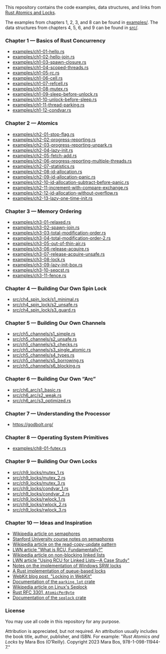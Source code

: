 This repository contains the code examples, data structures, and links from
[Rust Atomics and Locks](https://marabos.nl/atomics/).

The examples from chapters 1, 2, 3, and 8 can be found in [examples/](examples/).
The data structures from chapters 4, 5, 6, and 9 can be found in [src/](src/).

### Chapter 1 — Basics of Rust Concurrency

- [examples/ch1-01-hello.rs](examples/ch1-01-hello.rs)
- [examples/ch1-02-hello-join.rs](examples/ch1-02-hello-join.rs)
- [examples/ch1-03-spawn-closure.rs](examples/ch1-03-spawn-closure.rs)
- [examples/ch1-04-scoped-threads.rs](examples/ch1-04-scoped-threads.rs)
- [examples/ch1-05-rc.rs](examples/ch1-05-rc.rs)
- [examples/ch1-06-cell.rs](examples/ch1-06-cell.rs)
- [examples/ch1-07-refcell.rs](examples/ch1-07-refcell.rs)
- [examples/ch1-08-mutex.rs](examples/ch1-08-mutex.rs)
- [examples/ch1-09-sleep-before-unlock.rs](examples/ch1-09-sleep-before-unlock.rs)
- [examples/ch1-10-unlock-before-sleep.rs](examples/ch1-10-unlock-before-sleep.rs)
- [examples/ch1-11-thread-parking.rs](examples/ch1-11-thread-parking.rs)
- [examples/ch1-12-condvar.rs](examples/ch1-12-condvar.rs)

### Chapter 2 — Atomics

- [examples/ch2-01-stop-flag.rs](examples/ch2-01-stop-flag.rs)
- [examples/ch2-02-progress-reporting.rs](examples/ch2-02-progress-reporting.rs)
- [examples/ch2-03-progress-reporting-unpark.rs](examples/ch2-03-progress-reporting-unpark.rs)
- [examples/ch2-04-lazy-init.rs](examples/ch2-04-lazy-init.rs)
- [examples/ch2-05-fetch-add.rs](examples/ch2-05-fetch-add.rs)
- [examples/ch2-06-progress-reporting-multiple-threads.rs](examples/ch2-06-progress-reporting-multiple-threads.rs)
- [examples/ch2-07-statistics.rs](examples/ch2-07-statistics.rs)
- [examples/ch2-08-id-allocation.rs](examples/ch2-08-id-allocation.rs)
- [examples/ch2-09-id-allocation-panic.rs](examples/ch2-09-id-allocation-panic.rs)
- [examples/ch2-10-id-allocation-subtract-before-panic.rs](examples/ch2-10-id-allocation-subtract-before-panic.rs)
- [examples/ch2-11-increment-with-compare-exchange.rs](examples/ch2-11-increment-with-compare-exchange.rs)
- [examples/ch2-12-id-allocation-without-overflow.rs](examples/ch2-12-id-allocation-without-overflow.rs)
- [examples/ch2-13-lazy-one-time-init.rs](examples/ch2-13-lazy-one-time-init.rs)

### Chapter 3 — Memory Ordering

- [examples/ch3-01-relaxed.rs](examples/ch3-01-relaxed.rs)
- [examples/ch3-02-spawn-join.rs](examples/ch3-02-spawn-join.rs)
- [examples/ch3-03-total-modification-order.rs](examples/ch3-03-total-modification-order.rs)
- [examples/ch3-04-total-modification-order-2.rs](examples/ch3-04-total-modification-order-2.rs)
- [examples/ch3-05-out-of-thin-air.rs](examples/ch3-05-out-of-thin-air.rs)
- [examples/ch3-06-release-acquire.rs](examples/ch3-06-release-acquire.rs)
- [examples/ch3-07-release-acquire-unsafe.rs](examples/ch3-07-release-acquire-unsafe.rs)
- [examples/ch3-08-lock.rs](examples/ch3-08-lock.rs)
- [examples/ch3-09-lazy-init-box.rs](examples/ch3-09-lazy-init-box.rs)
- [examples/ch3-10-seqcst.rs](examples/ch3-10-seqcst.rs)
- [examples/ch3-11-fence.rs](examples/ch3-11-fence.rs)

### Chapter 4 — Building Our Own Spin Lock

- [src/ch4_spin_lock/s1_minimal.rs](src/ch4_spin_lock/s1_minimal.rs)
- [src/ch4_spin_lock/s2_unsafe.rs](src/ch4_spin_lock/s2_unsafe.rs)
- [src/ch4_spin_lock/s3_guard.rs](src/ch4_spin_lock/s3_guard.rs)

### Chapter 5 — Building Our Own Channels

- [src/ch5_channels/s1_simple.rs](src/ch5_channels/s1_simple.rs)
- [src/ch5_channels/s2_unsafe.rs](src/ch5_channels/s2_unsafe.rs)
- [src/ch5_channels/s3_checks.rs](src/ch5_channels/s3_checks.rs)
- [src/ch5_channels/s3_single_atomic.rs](src/ch5_channels/s3_single_atomic.rs)
- [src/ch5_channels/s4_types.rs](src/ch5_channels/s4_types.rs)
- [src/ch5_channels/s5_borrowing.rs](src/ch5_channels/s5_borrowing.rs)
- [src/ch5_channels/s6_blocking.rs](src/ch5_channels/s6_blocking.rs)

### Chapter 6 — Building Our Own “Arc”

- [src/ch6_arc/s1_basic.rs](src/ch6_arc/s1_basic.rs)
- [src/ch6_arc/s2_weak.rs](src/ch6_arc/s2_weak.rs)
- [src/ch6_arc/s3_optimized.rs](src/ch6_arc/s3_optimized.rs)

### Chapter 7 — Understanding the Processor

- https://godbolt.org/

### Chapter 8 — Operating System Primitives

- [examples/ch8-01-futex.rs](examples/ch8-01-futex.rs)

### Chapter 9 — Building Our Own Locks

- [src/ch9_locks/mutex_1.rs](src/ch9_locks/mutex_1.rs)
- [src/ch9_locks/mutex_2.rs](src/ch9_locks/mutex_2.rs)
- [src/ch9_locks/mutex_3.rs](src/ch9_locks/mutex_3.rs)
- [src/ch9_locks/condvar_1.rs](src/ch9_locks/condvar_1.rs)
- [src/ch9_locks/condvar_2.rs](src/ch9_locks/condvar_2.rs)
- [src/ch9_locks/rwlock_1.rs](src/ch9_locks/rwlock_1.rs)
- [src/ch9_locks/rwlock_2.rs](src/ch9_locks/rwlock_2.rs)
- [src/ch9_locks/rwlock_3.rs](src/ch9_locks/rwlock_3.rs)

### Chapter 10 — Ideas and Inspiration

- [Wikipedia article on semaphores](https://en.wikipedia.org/wiki/Semaphore_(programming))
- [Stanford University course notes on semaphores](https://see.stanford.edu/materials/icsppcs107/23-Concurrency-Examples.pdf)
- [Wikipedia article on the read-copy-update pattern](https://en.wikipedia.org/wiki/Read-copy-update)
- [LWN article "What is RCU, Fundamentally?"](https://lwn.net/Articles/262464/)
- [Wikipedia article on non-blocking linked lists](https://en.wikipedia.org/wiki/Non-blocking_linked_list)
- [LWN article "Using RCU for Linked Lists—A Case Study"](https://lwn.net/Articles/610972/)
- [Notes on the implementation of Windows SRW locks](https://github.com/rust-lang/rust/issues/93740#issuecomment-1064139337)
- [A Rust implementation of queue-based locks](https://github.com/kprotty/usync)
- [WebKit blog post, "Locking in WebKit"](https://webkit.org/blog/6161/locking-in-webkit/)
- [Documentation of the `parking_lot` crate](https://docs.rs/parking_lot)
- [Wikipedia article on Linux's Seqlock](https://en.wikipedia.org/wiki/Seqlock)
- [Rust RFC 3301, `AtomicPerByte`](https://rust.tf/rfc3301)
- [Documentation of the `seqlock` crate](https://docs.rs/seqlock)

### License

You may use all code in this repository for any purpose.

Attribution is appreciated, but not required.
An attribution usually includes the book title, author, publisher, and ISBN.
For example: "_Rust Atomics and Locks_ by Mara Bos (O’Reilly). Copyright 2023 Mara Bos, 978-1-098-11944-7."
